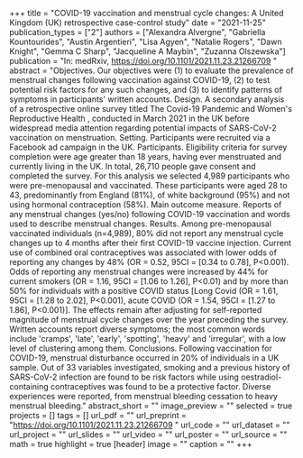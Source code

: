 +++
title = "COVID-19 vaccination and menstrual cycle changes: A United Kingdom (UK) retrospective case-control study"
date = "2021-11-25"
publication_types = ["2"]
authors = ["Alexandra Alvergne", "Gabriella Kountourides", "Austin Argentieri", "Lisa Agyen", "Natalie Rogers", "Dawn Knight", "Gemma C Sharp", "Jacqueline A Maybin", "Zuzanna Olszewska"]
publication = "In: medRxiv, https://doi.org/10.1101/2021.11.23.21266709 "
abstract = "Objectives. Our objectives were (1) to evaluate the prevalence of menstrual changes following vaccination against COVID-19, (2) to test potential risk factors for any such changes, and (3) to identify patterns of symptoms in participants' written accounts. Design. A secondary analysis of a retrospective online survey titled The Covid-19 Pandemic and Women's Reproductive Health , conducted in March 2021 in the UK before widespread media attention regarding potential impacts of SARS-CoV-2 vaccination on menstruation. Setting. Participants were recruited via a Facebook ad campaign in the UK. Participants. Eligibility criteria for survey completion were age greater than 18 years, having ever menstruated and currently living in the UK. In total, 26,710 people gave consent and completed the survey. For this analysis we selected 4,989 participants who were pre-menopausal and vaccinated. These participants were aged 28 to 43, predominantly from England (81%), of white background (95%) and not using hormonal contraception (58%). Main outcome measure. Reports of any menstrual changes (yes/no) following COVID-19 vaccination and words used to describe menstrual changes. Results. Among pre-menopausal vaccinated individuals (n=4,989), 80% did not report any menstrual cycle changes up to 4 months after their first COVID-19 vaccine injection. Current use of combined oral contraceptives was associated with lower odds of reporting any changes by 48% (OR = 0.52, 95CI = [0.34 to 0.78], P<0.001). Odds of reporting any menstrual changes were increased by 44% for current smokers (OR = 1.16, 95CI = [1.06 to 1.26], P<0.01) and by more than 50% for individuals with a positive COVID status [Long Covid (OR = 1.61, 95CI = [1.28 to 2.02], P<0.001), acute COVID (OR = 1.54, 95CI = [1.27 to 1.86], P<0.001)]. The effects remain after adjusting for self-reported magnitude of menstrual cycle changes over the year preceding the survey. Written accounts report diverse symptoms; the most common words include 'cramps', 'late', 'early', 'spotting', 'heavy' and 'irregular', with a low level of clustering among them. Conclusions. Following vaccination for COVID-19, menstrual disturbance occurred in 20% of individuals in a UK sample. Out of 33 variables investigated, smoking and a previous history of SARS-CoV-2 infection are found to be risk factors while using oestradiol-containing contraceptives was found to be a protective factor. Diverse experiences were reported, from menstrual bleeding cessation to heavy menstrual bleeding."
abstract_short = ""
image_preview = ""
selected = true
projects = []
tags = []
url_pdf = ""
url_preprint = "https://doi.org/10.1101/2021.11.23.21266709 "
url_code = ""
url_dataset = ""
url_project = ""
url_slides = ""
url_video = ""
url_poster = ""
url_source = ""
math = true
highlight = true
[header]
image = ""
caption = ""
+++
